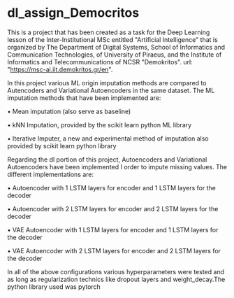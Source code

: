 # dl_assign_Democritos
This is a project that has been created as a task for the Deep Learning lesson of the Inter-Institutional MSc entitled "Artificial Intelligence" that is organized by The Department of Digital Systems, School of Informatics and Communication Technologies, of University of Piraeus, and the Institute of Informatics and Telecommunications of NCSR "Demokritos". url: "https://msc-ai.iit.demokritos.gr/en".

In this project various ML origin imputation methods are compared to Autencoders and Variational Autoencoders in the same dataset. The ML imputation methods that have been implemented are:

  •	Mean imputation (also serve as baseline)

  •	kNN Imputation, provided by the scikit learn python ML library

  •	Iterative Imputer, a new and experimental method of imputation also provided by scikit learn python library

Regarding the dl portion of this project, Autoencoders and Variational Autoencoders have been implemented I order to impute missing values. The different implementations are:

  •	Autoencoder with 1 LSTM layers for encoder and 1 LSTM layers for the decoder

  •	Autoencoder with 2 LSTM layers for encoder and 2 LSTM layers for the decoder

  •	VAE Autoencoder with 1 LSTM layers for encoder and 1 LSTM layers for the decoder

  •	VAE Autoencoder with 2 LSTM layers for encoder and 2 LSTM layers for the decoder

In all of the above configurations various hyperparameters were tested and as long as regularization technics like dropout layers and weight_decay.The python library used was pytorch

